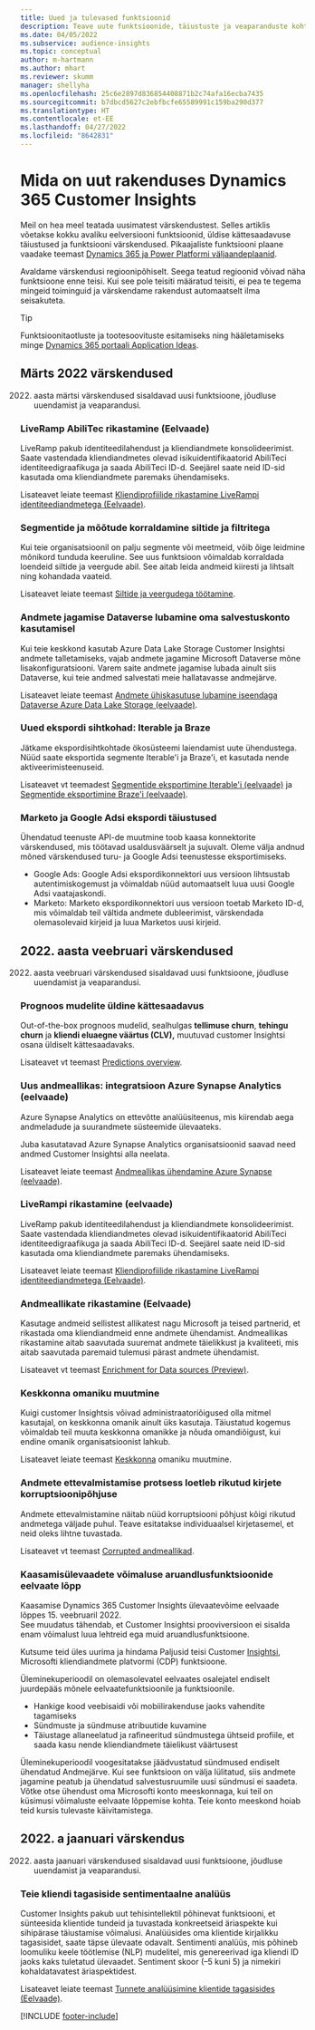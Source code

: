 ```yaml
---
title: Uued ja tulevased funktsioonid
description: Teave uute funktsioonide, täiustuste ja veaparanduste kohta.
ms.date: 04/05/2022
ms.subservice: audience-insights
ms.topic: conceptual
author: m-hartmann
ms.author: mhart
ms.reviewer: skumm
manager: shellyha
ms.openlocfilehash: 25c6e2897d836854408871b2c74afa16ecba7435
ms.sourcegitcommit: b7dbcd5627c2ebfbcfe65589991c159ba290d377
ms.translationtype: HT
ms.contentlocale: et-EE
ms.lasthandoff: 04/27/2022
ms.locfileid: "8642831"
---
```

# <a name="whats-new-in-dynamics-365-customer-insights"></a>Mida on uut rakenduses Dynamics 365 Customer Insights

Meil on hea meel teatada uusimatest värskendustest. Selles artiklis võetakse kokku avaliku eelversiooni funktsioonid, üldise kättesaadavuse täiustused ja funktsiooni värskendused. Pikaajaliste funktsiooni plaane vaadake teemast [Dynamics 365 ja Power Platformi väljaandeplaanid](/dynamics365/release-plans/).

Avaldame värskendusi regioonipõhiselt. Seega teatud regioonid võivad näha funktsioone enne teisi. Kui see pole teisiti määratud teisiti, ei pea te tegema mingeid toiminguid ja värskendame rakendust automaatselt ilma seisakuteta.

> [!TIP]
> Funktsioonitaotluste ja tootesoovituste esitamiseks ning hääletamiseks minge [Dynamics 365 portaali Application Ideas](https://experience.dynamics.com/ideas/categories/?forum=79a8c474-4e35-e911-a971-000d3a4f3343&forumName=Dynamics%20365%20Customer%20Insights).


## <a name="march-2022-updates"></a>Märts 2022 värskendused

2022. aasta märtsi värskendused sisaldavad uusi funktsioone, jõudluse uuendamist ja veaparandusi.

### <a name="liveramp-abilitec-enrichment-preview"></a>LiveRamp AbiliTec rikastamine (Eelvaade)

LiveRamp pakub identiteedilahendust ja kliendiandmete konsolideerimist. Saate vastendada kliendiandmetes olevad isikuidentifikaatorid AbiliTeci identiteedigraafikuga ja saada AbiliTeci ID-d. Seejärel saate neid ID-sid kasutada oma kliendiandmete paremaks ühendamiseks.

Lisateavet leiate teemast [Kliendiprofiilide rikastamine LiveRampi identiteediandmetega (Eelvaade)](enrichment-liveramp.md).

### <a name="organize-segments-and-measures-with-tags-and-filters"></a>Segmentide ja mõõtude korraldamine siltide ja filtritega
Kui teie organisatsioonil on palju segmente või meetmeid, võib õige leidmine mõnikord tunduda keeruline. See uus funktsioon võimaldab korraldada loendeid siltide ja veergude abil. See aitab leida andmeid kiiresti ja lihtsalt ning kohandada vaateid.

Lisateavet leiate teemast [Siltide ja veergudega töötamine](work-with-tags-columns.md).

### <a name="enable-data-sharing-with-dataverse-when-using-your-own-storage-account"></a>Andmete jagamise Dataverse lubamine oma salvestuskonto kasutamisel

Kui teie keskkond kasutab Azure Data Lake Storage Customer Insightsi andmete talletamiseks, vajab andmete jagamine Microsoft Dataverse mõne lisakonfiguratsiooni.
Varem saite andmete jagamise lubada ainult siis Dataverse, kui teie andmed salvestati meie hallatavasse andmejärve. 

Lisateavet leiate teemast [Andmete ühiskasutuse lubamine iseendaga Dataverse Azure Data Lake Storage (eelvaade)](manage-environments.md#enable-data-sharing-with-dataverse-from-your-own-azure-data-lake-storage-preview).

### <a name="new-export-destinations-iterable-and-braze"></a>Uued ekspordi sihtkohad: Iterable ja Braze

Jätkame ekspordisihtkohtade ökosüsteemi laiendamist uute ühendustega. Nüüd saate eksportida segmente Iterable'i ja Braze'i, et kasutada nende aktiveerimisteenuseid.

Lisateavet vt teemadest [Segmentide eksportimine Iterable'i (eelvaade)](export-iterable.md) ja [Segmentide eksportimine Braze'i (eelvaade)](export-braze.md).

### <a name="improvements-to-marketo-and-google-ads-export"></a>Marketo ja Google Adsi ekspordi täiustused

Ühendatud teenuste API-de muutmine toob kaasa konnektorite värskendused, mis töötavad usaldusväärselt ja sujuvalt. Oleme välja andnud mõned värskendused turu- ja Google Adsi teenustesse eksportimiseks.

- Google Ads: Google Adsi ekspordikonnektori uus versioon lihtsustab autentimiskogemust ja võimaldab nüüd automaatselt luua uusi Google Adsi vaatajaskondi. 
- Marketo: Marketo ekspordikonnektori uus versioon toetab Marketo ID-d, mis võimaldab teil vältida andmete dubleerimist, värskendada olemasolevaid kirjeid ja luua Marketos uusi kirjeid. 


## <a name="february-2022-updates"></a>2022. aasta veebruari värskendused

2022. aasta veebruari värskendused sisaldavad uusi funktsioone, jõudluse uuendamist ja veaparandusi.

### <a name="general-availability-for-prediction-models"></a>Prognoos mudelite üldine kättesaadavus

Out-of-the-box prognoos mudelid, sealhulgas **tellimuse churn**, **tehingu churn** ja **kliendi eluaegne väärtus (CLV),** muutuvad customer Insightsi osana üldiselt kättesaadavaks. 

Lisateavet vt teemast [Predictions overview](predictions-overview.md).

### <a name="new-data-source-integration-with-azure-synapse-analytics-preview"></a>Uus andmeallikas: integratsioon Azure Synapse Analytics (eelvaade)

Azure Synapse Analytics on ettevõtte analüüsiteenus, mis kiirendab aega andmeladude ja suurandmete süsteemide ülevaateks.

Juba kasutatavad Azure Synapse Analytics organisatsioonid saavad need andmed Customer Insightsi alla neelata. 

Lisateavet leiate teemast [Andmeallikas ühendamine Azure Synapse (eelvaade)](connect-synapse.md).

### <a name="liveramp-enrichment-preview"></a>LiveRampi rikastamine (eelvaade)

LiveRamp pakub identiteedilahendust ja kliendiandmete konsolideerimist. Saate vastendada kliendiandmetes olevad isikuidentifikaatorid AbiliTeci identiteedigraafikuga ja saada AbiliTeci ID-d. Seejärel saate neid ID-sid kasutada oma kliendiandmete paremaks ühendamiseks.

Lisateavet leiate teemast [Kliendiprofiilide rikastamine LiveRampi identiteediandmetega (Eelvaade)](enrichment-liveramp.md).

### <a name="enrichment-for-data-sources-preview"></a>Andmeallikate rikastamine (Eelvaade)

Kasutage andmeid sellistest allikatest nagu Microsoft ja teised partnerid, et rikastada oma kliendiandmeid enne andmete ühendamist. Andmeallikas rikastamine aitab saavutada suuremat andmete täielikkust ja kvaliteeti, mis aitab saavutada paremaid tulemusi pärast andmete ühendamist.

Lisateavet vt teemast [Enrichment for Data sources (Preview)](data-sources-enrichment.md).

### <a name="change-owner-of-environment"></a>Keskkonna omaniku muutmine

Kuigi customer Insightsis võivad administraatoriõigused olla mitmel kasutajal, on keskkonna omanik ainult üks kasutaja. Täiustatud kogemus võimaldab teil muuta keskkonna omanikke ja nõuda omandiõigust, kui endine omanik organisatsioonist lahkub. 

Lisateavet leiate teemast [Keskkonna](manage-environments.md#change-the-owner-of-an-environment) omaniku muutmine.

### <a name="data-preparation-process-lists-corruption-reason-for-corrupted-records"></a>Andmete ettevalmistamise protsess loetleb rikutud kirjete korruptsioonipõhjuse

Andmete ettevalmistamine näitab nüüd korruptsiooni põhjust kõigi rikutud andmetega väljade puhul. Teave esitatakse individuaalsel kirjetasemel, et neid oleks lihtne tuvastada. 

Lisateavet vt teemast [Corrupted andmeallikad](entities.md#corrupted-data-sources).

### <a name="end-of-preview-for-reporting-features-in-the-engagement-insights-capability"></a>Kaasamisülevaadete võimaluse aruandlusfunktsioonide eelvaate lõpp

Kaasamise Dynamics 365 Customer Insights ülevaatevõime eelvaade lõppes 15. veebruaril 2022.  
See muudatus tähendab, et Customer Insightsi prooviversioon ei sisalda enam võimalust luua lehtreid ega muid aruandlusfunktsioone.

Kutsume teid üles uurima ja hindama Paljusid teisi Customer [Insightsi](https://dynamics.microsoft.com/ai/customer-insights/), Microsofti kliendiandmete platvormi (CDP) funktsioone.    
 
Üleminekuperioodil on olemasolevatel eelvaates osalejatel endiselt juurdepääs mõnele eelvaatefunktsioonile ja funktsioonile.

- Hankige kood veebisaidi või mobiilirakenduse jaoks vahendite tagamiseks 
- Sündmuste ja sündmuse atribuutide kuvamine 
- Täiustage allaneelatud ja rafineeritud sündmustega ühtseid profiile, et saada kasu nende kliendiandmete täielikust väärtusest
  
Üleminekuperioodil voogesitatakse jäädvustatud sündmused endiselt ühendatud Andmejärve. Kui see funktsioon on välja lülitatud, siis andmete jagamine peatub ja ühendatud salvestusruumile uusi sündmusi ei saadeta.
Võtke otse ühendust oma Microsofti konto meeskonnaga, kui teil on küsimusi võimaluste eelvaate lõppemise kohta. Teie konto meeskond hoiab teid kursis tulevaste käivitamistega. 

## <a name="january-2022-updates"></a>2022. a jaanuari värskendus

2022. aasta jaanuari värskendused sisaldavad uusi funktsioone, jõudluse uuendamist ja veaparandusi.

### <a name="sentiment-analysis-of-your-customers-feedback"></a>Teie kliendi tagasiside sentimentaalne analüüs

Customer Insights pakub uut tehisintellektil põhinevat funktsiooni, et sünteesida klientide tundeid ja tuvastada konkreetseid äriaspekte kui sihipärase täiustamise võimalusi. Analüüsides oma klientide kirjalikku tagasisidet, saate täpse ülevaate odavalt. Sentimenti analüüs, mis põhineb loomuliku keele töötlemise (NLP) mudelitel, mis genereerivad iga kliendi ID jaoks kaks tuletatud ülevaadet. Sentiment skoor (–5 kuni 5) ja nimekiri kohaldatavatest äriaspektidest. 

Lisateavet leiate teemast [Tunnete analüüsimine klientide tagasisides (Eelvaade)](sentiment-analysis.md).


[!INCLUDE [footer-include](includes/footer-banner.md)]